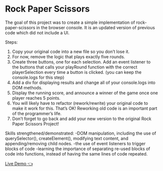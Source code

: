 # Rock Paper Scissors 

The goal of this project was to create a simple implementation of rock-paper-scissors in the browser console. It is an updated version of previous code which did not include a UI.

Steps:

1. Copy your original code into a new file so you don’t lose it. 
2. For now, remove the logic that plays exactly five rounds. 
3. Create three buttons, one for each selection. Add an event listener to the buttons that calls your playRound function with the correct playerSelection every time a button is clicked. (you can keep the console.logs for this step)
3. Add a div for displaying results and change all of your console.logs into DOM methods. 
4. Display the running score, and announce a winner of the game once one player reaches 5 points. 
5. You will likely have to refactor (rework/rewrite) your original code to make it work for this. That’s OK! Reworking old code is an important part of the programmer’s life. 
6. Don’t forget to go back and add your new version to the original Rock Paper Scissors Project! 

Skills strengthened/demonstrated: -DOM manipulation, including the use of querySelector(), createElement(), modifying text content, and appending/removing child nodes. -the use of event listeners to trigger blocks of code -learning the importance of separating re-used blocks of code into functions, instead of having the same lines of code repeated.

[Live Demo 👈](https://ikeronx.github.io/rock-paper-scissors/)
